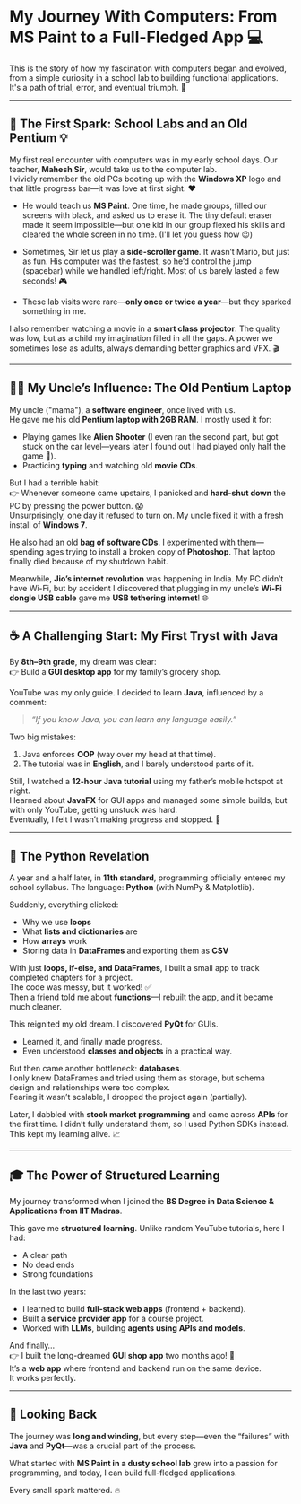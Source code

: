 # My Journey With Computers: From MS Paint to a Full-Fledged App 💻

This is the story of how my fascination with computers began and evolved, from a simple curiosity in a school lab to building functional applications. It's a path of trial, error, and eventual triumph. 🚀

---

## 🌱 The First Spark: School Labs and an Old Pentium 💡

My first real encounter with computers was in my early school days. Our teacher, **Mahesh Sir**, would take us to the computer lab.  
I vividly remember the old PCs booting up with the **Windows XP** logo and that little progress bar—it was love at first sight. ❤️

- He would teach us **MS Paint**. One time, he made groups, filled our screens with black, and asked us to erase it. The tiny default eraser made it seem impossible—but one kid in our group flexed his skills and cleared the whole screen in no time. (I'll let you guess how 😉)

- Sometimes, Sir let us play a **side-scroller game**. It wasn’t Mario, but just as fun. His computer was the fastest, so he’d control the jump (spacebar) while we handled left/right. Most of us barely lasted a few seconds! 🎮

- These lab visits were rare—**only once or twice a year**—but they sparked something in me.

I also remember watching a movie in a **smart class projector**. The quality was low, but as a child my imagination filled in all the gaps. A power we sometimes lose as adults, always demanding better graphics and VFX. 🎬

---

## 👨‍💻 My Uncle’s Influence: The Old Pentium Laptop

My uncle ("mama"), a **software engineer**, once lived with us.  
He gave me his old **Pentium laptop with 2GB RAM**. I mostly used it for:

- Playing games like **Alien Shooter** (I even ran the second part, but got stuck on the car level—years later I found out I had played only half the game 👾).
- Practicing **typing** and watching old **movie CDs**.

But I had a terrible habit:  
👉 Whenever someone came upstairs, I panicked and **hard-shut down** the PC by pressing the power button. 😱  
Unsurprisingly, one day it refused to turn on. My uncle fixed it with a fresh install of **Windows 7**.  

He also had an old **bag of software CDs**. I experimented with them—spending ages trying to install a broken copy of **Photoshop**. That laptop finally died because of my shutdown habit.

Meanwhile, **Jio’s internet revolution** was happening in India. My PC didn’t have Wi-Fi, but by accident I discovered that plugging in my uncle’s **Wi-Fi dongle USB cable** gave me **USB tethering internet**! 🌐

---

## ☕ A Challenging Start: My First Tryst with Java

By **8th–9th grade**, my dream was clear:  
👉 Build a **GUI desktop app** for my family’s grocery shop.

YouTube was my only guide. I decided to learn **Java**, influenced by a comment:  
> *“If you know Java, you can learn any language easily.”*

Two big mistakes:  
1. Java enforces **OOP** (way over my head at that time).  
2. The tutorial was in **English**, and I barely understood parts of it.

Still, I watched a **12-hour Java tutorial** using my father’s mobile hotspot at night.  
I learned about **JavaFX** for GUI apps and managed some simple builds, but with only YouTube, getting unstuck was hard.  
Eventually, I felt I wasn’t making progress and stopped. 🛑

---

## 🐍 The Python Revelation

A year and a half later, in **11th standard**, programming officially entered my school syllabus. The language: **Python** (with NumPy & Matplotlib).

Suddenly, everything clicked:
- Why we use **loops**  
- What **lists and dictionaries** are  
- How **arrays** work  
- Storing data in **DataFrames** and exporting them as **CSV**

With just **loops, if-else, and DataFrames**, I built a small app to track completed chapters for a project.  
The code was messy, but it worked! ✅  
Then a friend told me about **functions**—I rebuilt the app, and it became much cleaner.

This reignited my old dream. I discovered **PyQt** for GUIs.  
- Learned it, and finally made progress.  
- Even understood **classes and objects** in a practical way.  

But then came another bottleneck: **databases**.  
I only knew DataFrames and tried using them as storage, but schema design and relationships were too complex.  
Fearing it wasn’t scalable, I dropped the project again (partially).

Later, I dabbled with **stock market programming** and came across **APIs** for the first time. I didn’t fully understand them, so I used Python SDKs instead. This kept my learning alive. 📈

---

## 🎓 The Power of Structured Learning

My journey transformed when I joined the **BS Degree in Data Science & Applications from IIT Madras**.  

This gave me **structured learning**. Unlike random YouTube tutorials, here I had:
- A clear path
- No dead ends
- Strong foundations

In the last two years:
- I learned to build **full-stack web apps** (frontend + backend).  
- Built a **service provider app** for a course project.  
- Worked with **LLMs**, building **agents using APIs and models**.  

And finally…  
👉 I built the long-dreamed **GUI shop app** two months ago! 🎉  
It’s a **web app** where frontend and backend run on the same device.  
It works perfectly.

---

## 🚀 Looking Back

The journey was **long and winding**, but every step—even the “failures” with **Java** and **PyQt**—was a crucial part of the process.  

What started with **MS Paint in a dusty school lab** grew into a passion for programming, and today, I can build full-fledged applications.  

Every small spark mattered. 🔥
